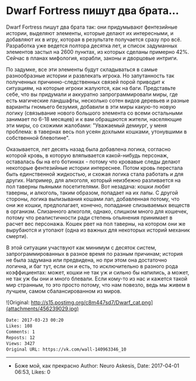 # Dwarf Fortress пишут два брата...

Dwarf Fortress пишут два брата так: они придумывают фентезийные истории, выделяют элементы, которые делают их интересными, и добавляют их в игру, которая в результате получается сразу про всё. Разработка уже ведется полтора десятка лет, и список задуманных элементов застыл на 2600 пунктах, из которых сделаны примерно 42%. Сейчас в планах мифология, корабли, законы и дворцовые интриги. 

По задумке, все эти элементы будут складываться в самые разнообразные истории и развлекать игрока. Но запутанность так полученных причинно-следственных связей порой приводит к ситуациям, на которые игроки жалуются, как на баги. Представьте себе, что вы придумали и аккуратно запрограммировали миры, где есть магические ландшафты, несколько сотен видов деревьев и разные варианты гномьего безумия, добавили в эти миры какую-то новую логику (связывание нового большого элемента со всеми остальными занимает по 6-18 месяцев) и к вам обращаются жители, населяющие эти миры, со схожими жалобами: "Уважаемый демиург, у меня проблема: в тавернах весь пол усеян дохлыми кошками, утонувшими в собственной блевотине".

Оказывается, лет десять назад была добавлена логика, согласно которой кровь, в которую вляпывается какой-нибудь персонаж, оставалась бы на его ботинках - потому что кровавые следы делают некоторые фентезийные истории интереснее. Потом кровь перестала быть единственной жидкостью, и схожая логика стала работать и для других. Например, для алкоголя, который неизбежно разливается на пол таверны пьяными посетителями. Вот незадача: кошки любят таверны, и алкоголь, таким образом, попадает на их лапы. С другой стороны, логика вылизывания кошами лап, добавленная потому, что они же кошки, предполагает, конечно, попадание слизываемых веществ в организм. Слизанного алкоголя, однако, слишком много для кошечек, потому что реалистичности ради степень опьянения принимает в расчет вес персонажа. Кошек рвет на пол таверны, на котором они же вырубаются и утопают (одна из важных для некоторых историй механик смерти).

В этой ситуации участвуют как минимум с десяток систем, запрограммированных в разное время по разным причинам; история не была задумана или предвидена, но при этом она достаточно логична, и баг тут, если он и есть, то исключительно в разного рода коэффициентах: может, кошки не так уж и сильно бы напились, а может, не так уж бы они и много блевали. Если кому-то из нас и кажется такой мир странным, то это просто потому, что нам повезло, ведь мы живем в лучшем, самом сбалансированном из миров.

![Original: http://s15.postimg.org/c8m447sd7/Dwarf_cat.png](attachments/456239029.jpg)

    Date: 2017-03-23 00:20
    Likes: 108
    Comments: 1
    Reposts: 12
    Views: 3427
    Original URL: https://vk.com/wall-140963346_10



--------------------

  * Боже мой, как прекрасно
    Author: Neuro Askesis, Date: 2017-04-01 06:53, Likes: 0

